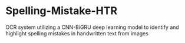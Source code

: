 # Spelling-Mistake-HTR
OCR system utilizing a CNN-BiGRU deep learning model to identify and highlight spelling mistakes in handwritten text from images
